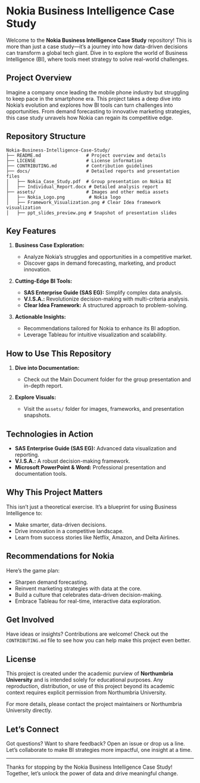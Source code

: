 # Nokia Business Intelligence Case Study

Welcome to the **Nokia Business Intelligence Case Study** repository! This is more than just a case study—it’s a journey into how data-driven decisions can transform a global tech giant. Dive in to explore the world of Business Intelligence (BI), where tools meet strategy to solve real-world challenges.

## Project Overview

Imagine a company once leading the mobile phone industry but struggling to keep pace in the smartphone era. This project takes a deep dive into Nokia’s evolution and explores how BI tools can turn challenges into opportunities. From demand forecasting to innovative marketing strategies, this case study unravels how Nokia can regain its competitive edge.

## Repository Structure

```
Nokia-Business-Intelligence-Case-Study/
├── README.md                 # Project overview and details
├── LICENSE                   # License information
├── CONTRIBUTING.md           # Contribution guidelines
├── docs/                     # Detailed reports and presentation files
│   ├── Nokia_Case_Study.pdf  # Group presentation on Nokia BI
│   ├── Individual_Report.docx # Detailed analysis report
├── assets/                   # Images and other media assets
│   ├── Nokia_Logo.png         # Nokia logo
│   ├── Framework_Visualization.png # Clear Idea framework visualization
│   ├── ppt_slides_preview.png # Snapshot of presentation slides
```

## Key Features

1. **Business Case Exploration:**
   - Analyze Nokia’s struggles and opportunities in a competitive market.
   - Discover gaps in demand forecasting, marketing, and product innovation.

2. **Cutting-Edge BI Tools:**
   - **SAS Enterprise Guide (SAS EG):** Simplify complex data analysis.
   - **V.I.S.A.:** Revolutionize decision-making with multi-criteria analysis.
   - **Clear Idea Framework:** A structured approach to problem-solving.

3. **Actionable Insights:**
   - Recommendations tailored for Nokia to enhance its BI adoption.
   - Leverage Tableau for intuitive visualization and scalability.

## How to Use This Repository

1. **Dive into Documentation:**
   - Check out the Main Document folder for the group presentation and in-depth report.

2. **Explore Visuals:**
   - Visit the `assets/` folder for images, frameworks, and presentation snapshots.

## Technologies in Action

- **SAS Enterprise Guide (SAS EG):** Advanced data visualization and reporting.
- **V.I.S.A.:** A robust decision-making framework.
- **Microsoft PowerPoint & Word:** Professional presentation and documentation tools.

## Why This Project Matters

This isn’t just a theoretical exercise. It’s a blueprint for using Business Intelligence to:
- Make smarter, data-driven decisions.
- Drive innovation in a competitive landscape.
- Learn from success stories like Netflix, Amazon, and Delta Airlines.

## Recommendations for Nokia

Here’s the game plan:
- Sharpen demand forecasting.
- Reinvent marketing strategies with data at the core.
- Build a culture that celebrates data-driven decision-making.
- Embrace Tableau for real-time, interactive data exploration.

## Get Involved

Have ideas or insights? Contributions are welcome! Check out the `CONTRIBUTING.md` file to see how you can help make this project even better.

## License

This project is created under the academic purview of **Northumbria University** and is intended solely for educational purposes. Any reproduction, distribution, or use of this project beyond its academic context requires explicit permission from Northumbria University.

For more details, please contact the project maintainers or Northumbria University directly.

## Let’s Connect

Got questions? Want to share feedback? Open an issue or drop us a line. Let’s collaborate to make BI strategies more impactful, one insight at a time.

---

Thanks for stopping by the Nokia Business Intelligence Case Study! Together, let’s unlock the power of data and drive meaningful change.
